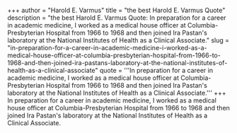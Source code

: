 +++
author = "Harold E. Varmus"
title = "the best Harold E. Varmus Quote"
description = "the best Harold E. Varmus Quote: In preparation for a career in academic medicine, I worked as a medical house officer at Columbia-Presbyterian Hospital from 1966 to 1968 and then joined Ira Pastan's laboratory at the National Institutes of Health as a Clinical Associate."
slug = "in-preparation-for-a-career-in-academic-medicine-i-worked-as-a-medical-house-officer-at-columbia-presbyterian-hospital-from-1966-to-1968-and-then-joined-ira-pastans-laboratory-at-the-national-institutes-of-health-as-a-clinical-associate"
quote = '''In preparation for a career in academic medicine, I worked as a medical house officer at Columbia-Presbyterian Hospital from 1966 to 1968 and then joined Ira Pastan's laboratory at the National Institutes of Health as a Clinical Associate.'''
+++
In preparation for a career in academic medicine, I worked as a medical house officer at Columbia-Presbyterian Hospital from 1966 to 1968 and then joined Ira Pastan's laboratory at the National Institutes of Health as a Clinical Associate.

